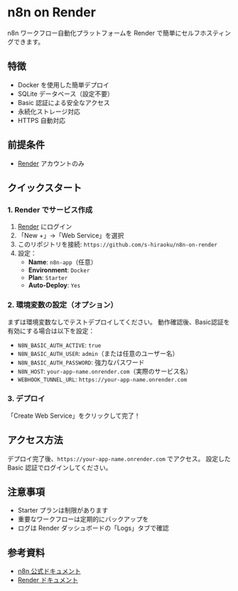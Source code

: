 # n8n on Render

n8n ワークフロー自動化プラットフォームを Render で簡単にセルフホスティングできます。

## 特徴

- Docker を使用した簡単デプロイ
- SQLite データベース（設定不要）
- Basic 認証による安全なアクセス
- 永続化ストレージ対応
- HTTPS 自動対応

## 前提条件

- [Render](https://render.com) アカウントのみ

## クイックスタート

### 1. Render でサービス作成

1. [Render](https://render.com) にログイン
2. 「New +」→「Web Service」を選択
3. このリポジトリを接続: `https://github.com/s-hiraoku/n8n-on-render`
4. 設定：
   - **Name**: `n8n-app`（任意）
   - **Environment**: `Docker`
   - **Plan**: `Starter`
   - **Auto-Deploy**: `Yes`

### 2. 環境変数の設定（オプション）

まずは環境変数なしでテストデプロイしてください。
動作確認後、Basic認証を有効にする場合は以下を設定：

- `N8N_BASIC_AUTH_ACTIVE`: `true`
- `N8N_BASIC_AUTH_USER`: `admin`（または任意のユーザー名）
- `N8N_BASIC_AUTH_PASSWORD`: 強力なパスワード
- `N8N_HOST`: `your-app-name.onrender.com`（実際のサービス名）
- `WEBHOOK_TUNNEL_URL`: `https://your-app-name.onrender.com`

### 3. デプロイ

「Create Web Service」をクリックして完了！

## アクセス方法

デプロイ完了後、`https://your-app-name.onrender.com` でアクセス。
設定した Basic 認証でログインしてください。

## 注意事項

- Starter プランは制限があります
- 重要なワークフローは定期的にバックアップを
- ログは Render ダッシュボードの「Logs」タブで確認

## 参考資料

- [n8n 公式ドキュメント](https://docs.n8n.io/)
- [Render ドキュメント](https://render.com/docs)